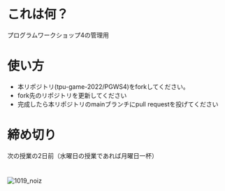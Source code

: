 # これは何？
プログラムワークショップ4の管理用

# 使い方

- 本リポジトリ(tpu-game-2022/PGWS4)をforkしてください。
- fork先のリポジトリを更新してください
- 完成したら本リポジトリのmainブランチにpull requestを投げてください


# 締め切り
次の授業の2日前（水曜日の授業であれば月曜日一杯）

#
![1019_noiz](https://user-images.githubusercontent.com/71998147/196647736-f190d1b7-4deb-4c9e-88e1-c47c9f750de8.png)
